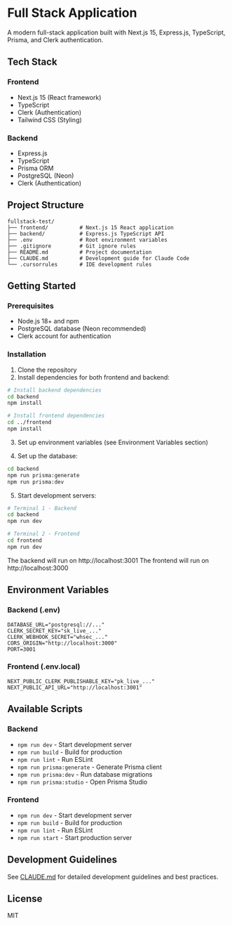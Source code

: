 # Full Stack Application

A modern full-stack application built with Next.js 15, Express.js, TypeScript, Prisma, and Clerk authentication.

## Tech Stack

### Frontend
- Next.js 15 (React framework)
- TypeScript
- Clerk (Authentication)
- Tailwind CSS (Styling)

### Backend
- Express.js
- TypeScript
- Prisma ORM
- PostgreSQL (Neon)
- Clerk (Authentication)

## Project Structure

```
fullstack-test/
├── frontend/          # Next.js 15 React application
├── backend/           # Express.js TypeScript API
├── .env               # Root environment variables
├── .gitignore         # Git ignore rules
├── README.md          # Project documentation
├── CLAUDE.md          # Development guide for Claude Code
└── .cursorrules       # IDE development rules
```

## Getting Started

### Prerequisites
- Node.js 18+ and npm
- PostgreSQL database (Neon recommended)
- Clerk account for authentication

### Installation

1. Clone the repository
2. Install dependencies for both frontend and backend:

```bash
# Install backend dependencies
cd backend
npm install

# Install frontend dependencies
cd ../frontend
npm install
```

3. Set up environment variables (see Environment Variables section)

4. Set up the database:

```bash
cd backend
npm run prisma:generate
npm run prisma:dev
```

5. Start development servers:

```bash
# Terminal 1 - Backend
cd backend
npm run dev

# Terminal 2 - Frontend
cd frontend
npm run dev
```

The backend will run on http://localhost:3001
The frontend will run on http://localhost:3000

## Environment Variables

### Backend (.env)
```
DATABASE_URL="postgresql://..."
CLERK_SECRET_KEY="sk_live_..."
CLERK_WEBHOOK_SECRET="whsec_..."
CORS_ORIGIN="http://localhost:3000"
PORT=3001
```

### Frontend (.env.local)
```
NEXT_PUBLIC_CLERK_PUBLISHABLE_KEY="pk_live_..."
NEXT_PUBLIC_API_URL="http://localhost:3001"
```

## Available Scripts

### Backend
- `npm run dev` - Start development server
- `npm run build` - Build for production
- `npm run lint` - Run ESLint
- `npm run prisma:generate` - Generate Prisma client
- `npm run prisma:dev` - Run database migrations
- `npm run prisma:studio` - Open Prisma Studio

### Frontend
- `npm run dev` - Start development server
- `npm run build` - Build for production
- `npm run lint` - Run ESLint
- `npm run start` - Start production server

## Development Guidelines

See [CLAUDE.md](./CLAUDE.md) for detailed development guidelines and best practices.

## License

MIT